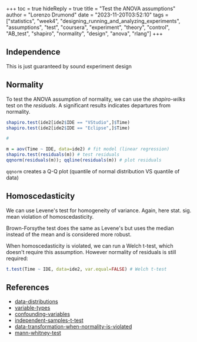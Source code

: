 +++
toc = true
hideReply = true
title = "Test the ANOVA assumptions"
author = "Lorenzo Drumond"
date = "2023-11-20T03:52:10"
tags = ["statistics",  "week4",  "designing_running_and_analyzing_experiments",  "assumptions",  "test",  "coursera",  "experiment",  "theory",  "control",  "AB_test",  "shapiro",  "normality",  "design",  "anova",  "rlang"]
+++


## Independence
This is just guaranteed by sound experiment design
## Normality
To test the ANOVA assumption of normality, we can use the _shapiro-wilks_ test on the _residuals_. A significant results indicates departures from normality.

```R
shapiro.test(ide2[ide2$IDE == "VStudio",]$Time)
shapiro.test(ide2[ide2$IDE == "Eclipse",]$Time)

#

m = aov(Time ~ IDE, data=ide2) # fit model (linear regression)
shapiro.test(residuals(m)) # test residuals
qqnorm(residuals(m)); qqline(residuals(m)) # plot residuals
```

`qqnorm` creates a Q-Q plot (quantile of normal distribution VS quantile of data)

## Homoscedasticity
We can use Levene's test for homogeneity of variance. Again, here stat. sig. mean violation of homoscedasticity.

Brown-Forsythe test does the same as Levene's but uses the median instead of the mean and is considered more robust.


When homoscedasticity is violated, we can run a Welch t-test, which doesn't require this assumption. However normality of residuals is still required:
```R
t.test(Time ~ IDE, data=ide2, var.equal=FALSE) # Welch t-test
```

## References
- [data-distributions](/wiki/data-distributions/)
- [variable-types](/wiki/variable-types/)
- [confounding-variables](/wiki/confounding-variables/)
- [independent-samples-t-test](/wiki/independent-samples-t-test/)
- [data-transformation-when-normality-is-violated](/wiki/data-transformation-when-normality-is-violated/)
- [mann-whitney-test](/wiki/mann-whitney-test/)
